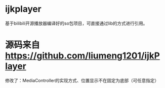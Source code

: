 # ijkplayer
基于bilibili开源播放器编译好的so包项目，可直接通过lib的方式进行引用。

# 源码来自 https://github.com/liumeng1201/ijkPlayer
修改了：MediaController的实现方式、位置显示不在固定为底部（可任意指定）
